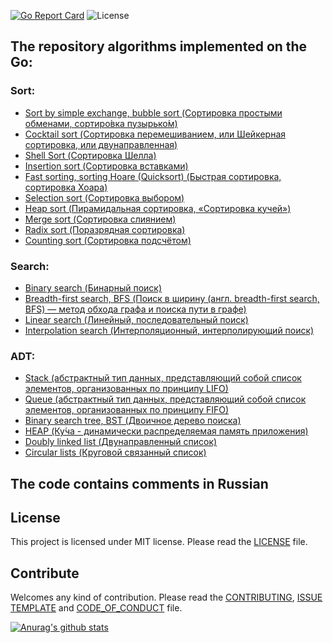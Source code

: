 [![Go Report Card](https://goreportcard.com/badge/github.com/dreddsa5dies/algorithm)](https://goreportcard.com/report/github.com/dreddsa5dies/algorithm) ![License](https://img.shields.io/badge/License-MIT-blue.svg)  

## The repository algorithms implemented on the Go:  
### Sort:
* [Sort by simple exchange, bubble sort (Сортировка простыми обменами, сортиро́вка пузырько́м)](https://github.com/dreddsa5dies/algorithm/tree/master/bubbleSort)   
* [Cocktail sort (Сортировка перемешиванием, или Шейкерная сортировка, или двунаправленная)](https://github.com/dreddsa5dies/algorithm/tree/master/bubleSortV2)   
* [Shell Sort (Сортировка Шелла)](https://github.com/dreddsa5dies/algorithm/tree/master/shellSort)   
* [Insertion sort (Сортировка вставками)](https://github.com/dreddsa5dies/algorithm/tree/master/insertionSort)   
* [Fast sorting, sorting Hoare (Quicksort) (Быстрая сортировка, сортировка Хоара)](https://github.com/dreddsa5dies/algorithm/tree/master/quickSort)    
* [Selection sort (Сортировка выбором)](https://github.com/dreddsa5dies/algorithm/tree/master/selectionSort)   
* [Heap sort (Пирамидальная сортировка, «Сортировка кучей»)](https://github.com/dreddsa5dies/algorithm/tree/master/heapSort)   
* [Merge sort (Сортировка слиянием)](https://github.com/dreddsa5dies/algorithm/tree/master/mergeSort)   
* [Radix sort (Поразрядная сортировка)](https://github.com/dreddsa5dies/algorithm/tree/master/radixSort)  
* [Counting sort (Сортировка подсчётом)](https://github.com/dreddsa5dies/algorithm/tree/master/countingSort)  
### Search:
* [Binary search (Бинарный поиск)](https://github.com/dreddsa5dies/algorithm/tree/master/binarySearch)   
* [Breadth-first search, BFS (Поиск в ширину (англ. breadth-first search, BFS) — метод обхода графа и поиска пути в графе)](https://github.com/dreddsa5dies/algorithm/tree/master/BFS) 
* [Linear search (Линейный, последовательный поиск)](https://github.com/dreddsa5dies/algorithm/tree/master/linearSearch) 
* [Interpolation search (Интерполяционный, интерполирующий поиск)](https://github.com/dreddsa5dies/algorithm/tree/master/interpolationSearch)  

### ADT:
* [Stack (абстрактный тип данных, представляющий собой список элементов, организованных по принципу LIFO)](https://github.com/dreddsa5dies/algorithm/tree/master/stack) 
* [Queue (абстрактный тип данных, представляющий собой список элементов, организованных по принципу FIFO)](https://github.com/dreddsa5dies/algorithm/tree/master/queue) 
* [Binary search tree, BST (Двоичное дерево поиска)](https://github.com/dreddsa5dies/algorithm/tree/master/BST) 
* [HEAP (Ку́ча - динамически распределяемая память приложения)](https://golang.org/pkg/container/heap/)  
* [Doubly linked list (Двунаправленный список)](https://golang.org/pkg/container/list/)  
* [Circular lists (Круговой связанный список)](https://golang.org/pkg/container/ring/)  

## The code contains comments in Russian

## License
This project is licensed under MIT license. Please read the [LICENSE](https://github.com/dreddsa5dies/algorithm/tree/master/LICENSE.md) file.

## Contribute
Welcomes any kind of contribution. Please read the [CONTRIBUTING](https://github.com/dreddsa5dies/algorithm/tree/master/CONTRIBUTING.md), [ISSUE TEMPLATE](https://github.com/dreddsa5dies/algorithm/tree/master/ISSUE_TEMPLATE.md) and [CODE_OF_CONDUCT](https://github.com/dreddsa5dies/algorithm/tree/master/CODE_OF_CONDUCT.md) file.  

[![Anurag's github stats](https://github-readme-stats.vercel.app/api?username=dreddsa5dies)](https://github.com/anuraghazra/github-readme-stats)
